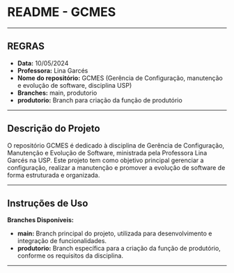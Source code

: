 # README - GCMES

---

## REGRAS

- **Data:** 10/05/2024
- **Professora:** Lina Garcés
- **Nome do repositório:** GCMES (Gerência de Configuração, manutenção e evolução de software, disciplina USP)
- **Branches:** main, produtorio
- **produtorio:** Branch para criação da função de produtório

---

## Descrição do Projeto

O repositório GCMES é dedicado à disciplina de Gerência de Configuração, Manutenção e Evolução de Software, ministrada pela Professora Lina Garcés na USP. Este projeto tem como objetivo principal gerenciar a configuração, realizar a manutenção e promover a evolução de software de forma estruturada e organizada.

---

## Instruções de Uso

 **Branches Disponíveis:**
   - **main:** Branch principal do projeto, utilizada para desenvolvimento e integração de funcionalidades.
   - **produtorio:** Branch específica para a criação da função de produtório, conforme os requisitos da disciplina.

---


